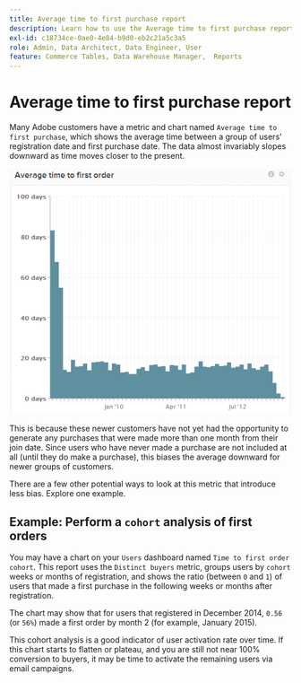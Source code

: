 ```yaml
---
title: Average time to first purchase report
description: Learn how to use the Average time to first purchase report.
exl-id: c18734ce-0ae0-4e84-b9d0-eb2c21a5c3a5
role: Admin, Data Architect, Data Engineer, User
feature: Commerce Tables, Data Warehouse Manager,  Reports
---
```

# Average time to first purchase report 

Many Adobe customers have a metric and chart named `Average time to first purchase`, which shows the average time between a group of users' registration date and first purchase date. The data almost invariably slopes downward as time moves closer to the present.

![average time to first order](../../assets/average-time-to-first-order.png)

This is because these newer customers have not yet had the opportunity to generate any purchases that were made more than one month from their join date. Since users who have never made a purchase are not included at all (until they do make a purchase), this biases the average downward for newer groups of customers.

There are a few other potential ways to look at this metric that introduce less bias. Explore one example.

## Example: Perform a `cohort` analysis of first orders

You may have a chart on your `Users` dashboard named `Time to first order cohort`. This report uses the `Distinct buyers` metric, groups users by `cohort` weeks or months of registration, and shows the ratio (between `0` and `1`) of users that made a first purchase in the following weeks or months after registration.

The chart may show that for users that registered in December 2014, `0.56` (or `56%`) made a first order by month 2 (for example, January 2015).

This cohort analysis is a good indicator of user activation rate over time. If this chart starts to flatten or plateau, and you are still not near 100% conversion to buyers, it may be time to activate the remaining users via email campaigns.
